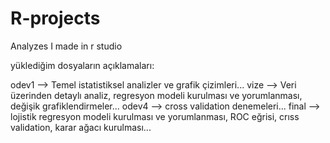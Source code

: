 # R-projects
Analyzes I made in r studio

yüklediğim dosyaların açıklamaları:

odev1 --> Temel istatistiksel analizler ve grafik çizimleri...
vize --> Veri üzerinden detaylı analiz, regresyon modeli kurulması ve yorumlanması, değişik grafiklendirmeler...
odev4 --> cross validation denemeleri...
final --> lojistik regresyon modeli kurulması ve yorumlanması, ROC eğrisi, crıss validation, karar ağacı kurulması...




